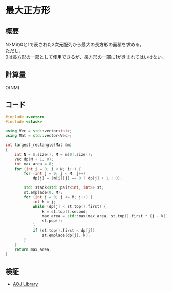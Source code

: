 # 最大正方形
## 概要
N&times;Mの0と1で表された2次元配列から最大の長方形の面積を求める。  
ただし、  
0は長方形の一部として使用できるが、長方形の一部に1が含まれてはいけない。

## 計算量
O(NM)

## コード
```cpp
#include <vector>
#include <stack>

using Vec = std::vector<int>;
using Mat = std::vector<Vec>;

int largest_rectangle(Mat &m)
{
    int N = m.size(), M = m[0].size();
    Vec dp(M + 1, 0);
    int max_area = 0;
    for (int i = 0; i < N; i++) {
        for (int j = 0; j < M; j++)
            dp[j] = (m[i][j] == 0 ? dp[j] + 1 : 0);

        std::stack<std::pair<int, int>> st;
        st.emplace(0, M);
        for (int j = 0; j <= M; j++) {
            int k = j;
            while (dp[j] < st.top().first) {
                k = st.top().second;
                max_area = std::max(max_area, st.top().first * (j - k));
                st.pop();
            }
            if (st.top().first < dp[j])
                st.emplace(dp[j], k);
        }
    }
    return max_area;
}
```

## 検証
- [AOJ Library](https://onlinejudge.u-aizu.ac.jp/courses/library/7/DPL/3/DPL_3_B)